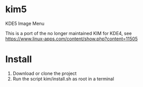 # kim5
KDE5 Image Menu

This is a port of the no longer maintained KIM for KDE4, see https://www.linux-apps.com/content/show.php?content=11505
# Install
1. Download or clone the project
1. Run the script kim/install.sh as root in a terminal
